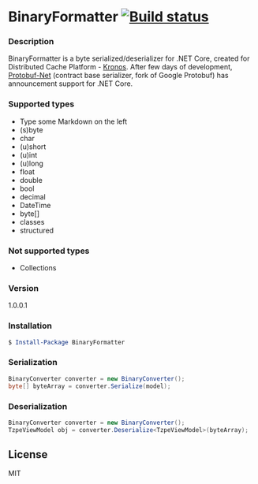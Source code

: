 # BinaryFormatter  [![Build status](https://ci.appveyor.com/api/projects/status/26qj17kq09btkkql?svg=true)](https://ci.appveyor.com/project/LukaszPyrzyk/binaryformatter)
### Description
BinaryFormatter is a byte serialized/deserializer for .NET Core, created for Distributed Cache Platform - [Kronos][kronos-url]. After few days of development, [Protobuf-Net][protobuf-net-url] (contract base serializer, fork of Google Protobuf) has announcement  support for .NET Core. 

### Supported types
  - Type some Markdown on the left
  - (s)byte
  - char
  - (u)short
  - (u)int
  - (u)long
  - float
  - double
  - bool
  - decimal
  - DateTime
  - byte[]
  - classes
  - structured

 ### Not supported types
  - Collections

### Version
1.0.0.1

### Installation
```powershell
$ Install-Package BinaryFormatter
```

### Serialization
```cs
BinaryConverter converter = new BinaryConverter();
byte[] byteArray = converter.Serialize(model);
```    

### Deserialization
```cs
BinaryConverter converter = new BinaryConverter();
TzpeViewModel obj = converter.Deserialize<TzpeViewModel>(byteArray);
```    

License
----
MIT

   [kronos-url]: <https://github.com/lukasz-pyrzyk/Kronos>
   [protobuf-net-url]: <https://github.com/mgravell/protobuf-net>